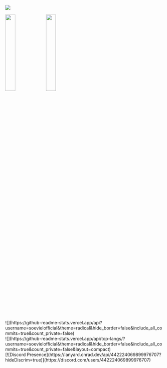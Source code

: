 ![](https://i.imgur.com/6c13FYn.png)
<div style="margin: auto;">
    <img style="height: 25%; width: auto;" src="https://github-readme-stats.vercel.app/api?username=soevielofficial&theme=radical&hide_border=false&include_all_commits=true&count_private=false">
    <img style="height: 25%; width: auto;" src="https://github-readme-stats.vercel.app/api/top-langs/?username=soevielofficial&theme=radical&hide_border=false&include_all_commits=true&count_private=false&layout=compact">
</div>
![](https://github-readme-stats.vercel.app/api?username=soevielofficial&theme=radical&hide_border=false&include_all_commits=true&count_private=false)<br/>
![](https://github-readme-stats.vercel.app/api/top-langs/?username=soevielofficial&theme=radical&hide_border=false&include_all_commits=true&count_private=false&layout=compact)<br/>
[![Discord Presence](https://lanyard.cnrad.dev/api/442224069899976707?hideDiscrim=true)](https://discord.com/users/442224069899976707)
